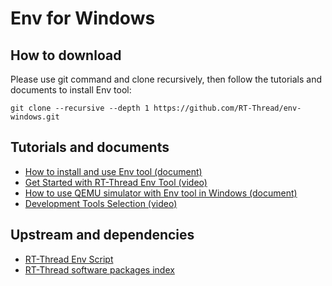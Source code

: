 # Env for Windows

## How to download
Please use git command and clone recursively, then follow the tutorials and documents to install Env tool:
```shell
git clone --recursive --depth 1 https://github.com/RT-Thread/env-windows.git
```

## Tutorials and documents
- [How to install and use Env tool (document)](https://github.com/RT-Thread/rt-thread/blob/master/documentation/env/env.md)
- [Get Started with RT-Thread Env Tool (video)](https://www.youtube.com/watch?v=dEK94o_YoSo)
- [How to use QEMU simulator with Env tool in Windows (document)](https://github.com/RT-Thread/rt-thread/blob/master/documentation/quick-start/quick_start_qemu/quick_start_qemu_windows.md)
- [Development Tools Selection (video)](https://www.youtube.com/watch?v=F_kU1CMjLKw)

## Upstream and dependencies
- [RT-Thread Env Script](https://github.com/RT-Thread/env)
- [RT-Thread software packages index](https://github.com/RT-Thread/packages)
